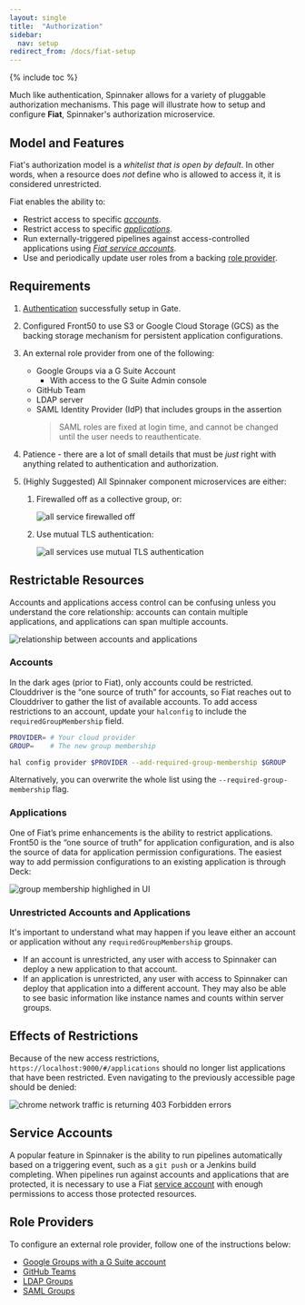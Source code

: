 ```yaml
---
layout: single
title:  "Authorization"
sidebar:
  nav: setup
redirect_from: /docs/fiat-setup
---
```


{% include toc %}

Much like authentication, Spinnaker allows for a variety of pluggable 
authorization mechanisms. This page will illustrate how to setup and configure **Fiat**, 
Spinnaker's authorization microservice.


## Model and Features

Fiat's authorization model is a _whitelist that is open by default_. In other words, when a 
resource does _not_ define who is allowed to access it, it is considered unrestricted. 

Fiat enables the ability to:

* Restrict access to specific [_accounts_](#accounts).
* Restrict access to specific [_applications_](#applications).
* Run externally-triggered pipelines against access-controlled applications using [_Fiat service 
accounts_](#service-accounts).
* Use and periodically update user roles from a backing [role provider](#role-providers).


## Requirements

1. [Authentication](../authentication) successfully setup in Gate.

1. Configured Front50 to use S3 or Google Cloud Storage (GCS) as the backing storage mechanism for
 persistent application configurations.

1. An external role provider from one of the following:
    * Google Groups via a G Suite Account
        * With access to the G Suite Admin console
    * GitHub Team
    * LDAP server
    * SAML Identity Provider (IdP) that includes groups in the assertion 
        > SAML roles are fixed at login time, and cannot be changed until the user needs to 
        reauthenticate.

1. Patience - there are a lot of small details that must be _just_ right with anything related to
 authentication and authorization.

1. (Highly Suggested) All Spinnaker component microservices are either:
    1. Firewalled off as a collective group, or:
    
        ![all service firewalled off](fiat-firewall.png)
    
    1. Use mutual TLS authentication:
    
        ![all services use mutual TLS authentication](fiat-mTLS.png)


## Restrictable Resources

Accounts and applications access control can be confusing unless you understand the core 
relationship: accounts can contain multiple applications, and applications can span multiple 
accounts.

![relationship between accounts and applications](application-account-relationship.png)


### Accounts
In the dark ages (prior to Fiat), only accounts could be restricted. Clouddriver is the “one source
of truth” for accounts, so Fiat reaches out to Clouddriver to gather the list of available 
accounts. To add access restrictions to an account, update your `halconfig` to include the 
`requiredGroupMembership` field.

```bash
PROVIDER= # Your cloud provider
GROUP=    # The new group membership

hal config provider $PROVIDER --add-required-group-membership $GROUP
```

Alternatively, you can overwrite the whole list using the `--required-group-membership` flag.


### Applications

One of Fiat’s prime enhancements is the ability to restrict applications. Front50 is the “one 
source of truth” for application configuration, and is also the source of data for application 
permission configurations. The easiest way to add permission configurations to an existing 
application is through Deck:

![group membership highlighed in UI](group-membership.png)


### Unrestricted Accounts and Applications

It's important to understand what may happen if you leave either an account or application 
without any `requiredGroupMembership` groups.

* If an account is unrestricted, any user with access to Spinnaker can deploy a new application 
to that account. 
* If an application is unrestricted, any user with access to Spinnaker can deploy that 
application into a different account. They may also be able to see basic information like 
instance names and counts within server groups.


## Effects of Restrictions

Because of the new access restrictions, `https://localhost:9000/#/applications` should no longer
list applications that have been restricted. Even navigating to the previously accessible page 
should be denied:

![chrome network traffic is returning 403 Forbidden errors](restricted-network-traffic.png)

## Service Accounts

A popular feature in Spinnaker is the ability to run pipelines automatically based on a 
triggering event, such as a `git push` or a Jenkins build completing. When pipelines run against 
accounts and applications that are protected, it is necessary to use a Fiat [service account](
./service-accounts/) with enough permissions to access those protected resources.

## Role Providers

To configure an external role provider, follow one of the instructions below:

* [Google Groups with a G Suite account](./google-groups/)
* [GitHub Teams](./github-teams/)
* [LDAP Groups](./ldap/)
* [SAML Groups](./saml/)
